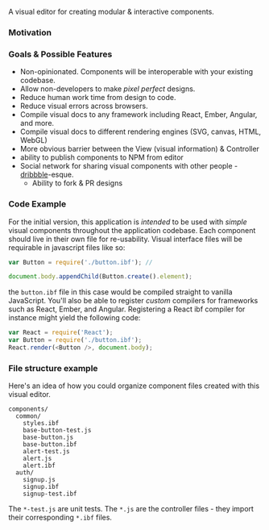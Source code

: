 
A visual editor for creating modular & interactive components.

### Motivation


### Goals & Possible Features

- Non-opinionated. Components will be interoperable with your existing codebase.
- Allow non-developers to make *pixel perfect* designs.
- Reduce human work time from design to code.
- Reduce visual errors across browsers.
- Compile visual docs to any framework including React, Ember, Angular, and more.
- Compile visual docs to different rendering engines (SVG, canvas, HTML, WebGL)
- More obvious barrier between the View (visual information) & Controller
- ability to publish components to NPM from editor
- Social network for sharing visual components with other people - [dribbble](http://dribbble.com/)-esque.
  - Ability to fork & PR designs


### Code Example

For the initial version, this application is *intended* to be used with *simple* visual components throughout the application codebase. Each component should live in their own file for re-usability. Visual interface files will be requirable in javascript files like so:

```javascript
var Button = require('./button.ibf'); //

document.body.appendChild(Button.create().element);
```

the `button.ibf` file in this case would be compiled straight to vanilla JavaScript. You'll also be able to register *custom* compilers for frameworks such as React, Ember, and Angular. Registering a React ibf compiler for instance might yield the following code:

```javascript
var React = require('React');
var Button = require('./button.ibf');
React.render(<Button />, document.body);
```

### File structure example

Here's an idea of how you could organize component files created with this visual editor.

```
components/
  common/
    styles.ibf 
    base-button-test.js
    base-button.js
    base-button.ibf
    alert-test.js
    alert.js
    alert.ibf
  auth/
    signup.js
    signup.ibf
    signup-test.ibf
```

The `*-test.js` are unit tests. The `*.js` are the controller files - they import their corresponding `*.ibf` files.

